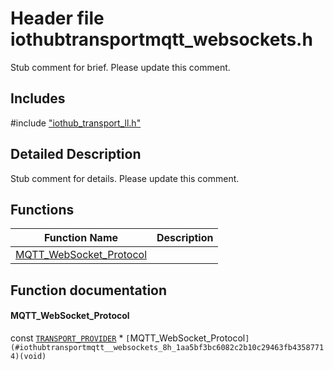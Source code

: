 # Header file iothubtransportmqtt_websockets.h 

Stub comment for brief. Please update this comment.

## Includes

\#include ["iothub_transport_ll.h"](iot-c-ref-iothub-transport-ll-h.md)  

## Detailed Description

Stub comment for details. Please update this comment.

## Functions

Function Name                  | Description                                
--------------------------------|---------------------------------------------
[MQTT_WebSocket_Protocol](./iot-c-ref-iothubtransportmqtt-websockets-h/mqtt-websocket-protocol.md)            | 

## Function documentation

#### MQTT_WebSocket_Protocol 
const [`TRANSPORT_PROVIDER`](#iothub__transport__ll_8h_1a42a8931408acfbb7cb2f505ae7b29aa2) * `[`MQTT_WebSocket_Protocol`](#iothubtransportmqtt__websockets_8h_1aa5bf3bc6082c2b10c29463fb43587714)(void)`

